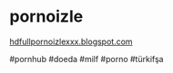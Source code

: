 # pornoizle

<a href="hdfullpornoizlexxx.blogspot.com">hdfullpornoizlexxx.blogspot.com</a>

#pornhub #doeda #milf #porno #türkifşa
